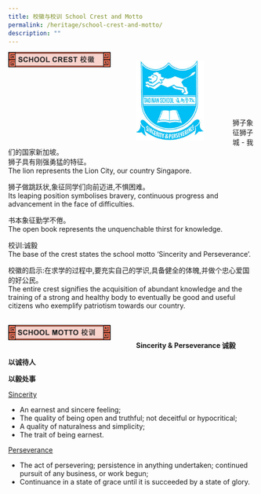 ```yaml
---
title: 校徽与校训 School Crest and Motto
permalink: /heritage/school-crest-and-motto/
description: ""
---
```

<div>
<div style="float: left">
<img src="/images/crest_header_1.jpg" 
     style="width:80%">
</div>
<div>
</div>
</div>

<br>
		 
<div>
<div style="float: left">
<img src="/images/crest1.jpg" 
     style="width:70%">
</div>
<div>
</div>
</div>

<br>
<br>
<br>
<br>
<br><br>

狮子象征狮子城 - 我们的国家新加坡。<br>
狮子具有刚强勇猛的特征。<br>
The lion represents the Lion City, our country Singapore.

狮子做跳跃状,象征同学们向前迈进,不惧困难。<br>
Its leaping position symbolises bravery, continuous progress and advancement in the face of difficulties.

书本象征勤学不倦。<br>
The open book represents the unquenchable thirst for knowledge.

校训:诚毅 <br>
The base of the crest states the school motto ‘Sincerity and Perseverance’.

校徽的启示:在求学的过程中,要充实自己的学识,具备健全的体魄,并做个忠心爱国的好公民。<br>
The entire crest signifies the acquisition of abundant knowledge and the training of a strong and healthy body to eventually be good and useful citizens who exemplify patriotism towards our country.

<br>

<div>
<div style="float: left">
<img src="/images/crest_header_2.jpg" 
     style="width:80%">
</div>
<div>
</div>
</div>

<br>

**Sincerity & Perseverance 诚毅**

**以诚待人**

**以毅处事**

<u> Sincerity </u> <br>
* An earnest and sincere feeling;
* The quality of being open and truthful; not deceitful or hypocritical;
* A quality of naturalness and simplicity;
* The trait of being earnest.

<u> Perseverance </u> <br>
* The act of persevering; persistence in anything undertaken; continued pursuit of any business, or work begun;
* Continuance in a state of grace until it is succeeded by a state of glory.
